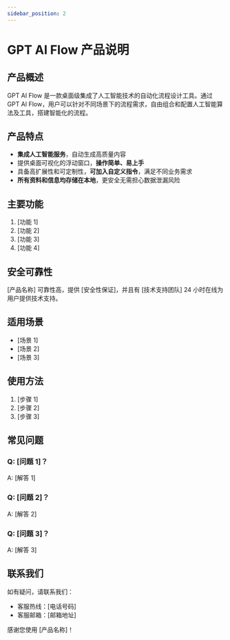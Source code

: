 ```yaml
---
sidebar_position: 2
---
```


# GPT AI Flow 产品说明

## 产品概述

<!-- GPT AI Flow 是一款桌面级集成了人工智能技术的自动化流程设计工具。 -->

GPT AI Flow 是一款桌面级集成了人工智能技术的自动化流程设计工具。通过 GPT AI Flow，用户可以针对不同场景下的流程需求，自由组合和配置人工智能算法及工具，搭建智能化的流程。

<!-- GPTAiFlow 提供了全面且易用的流程设计平台，包含了前端可视化的流程编辑器和后端实时的任务执行引擎，帮助用户集中精力解决业务问题，而不需要担心繁琐的流程配置。 -->

## 产品特点

- **集成人工智能服务**，自动生成高质量内容
- 提供桌面可视化的浮动窗口，**操作简单、易上手**
- 具备高扩展性和可定制性，**可加入自定义指令**，满足不同业务需求
- **所有资料和信息均存储在本地**，更安全无需担心数据泄漏风险
  <!-- - 集成多种人工智能算法及工具，支持灵活组合和定制 -->
  <!-- - 提供前端可视化的流程编辑器，操作简单、易上手 -->

## 主要功能

1. [功能 1]
2. [功能 2]
3. [功能 3]
4. [功能 4]

## 安全可靠性

[产品名称] 可靠性高，提供 [安全性保证]，并且有 [技术支持团队] 24 小时在线为用户提供技术支持。

## 适用场景

- [场景 1]
- [场景 2]
- [场景 3]

## 使用方法

1. [步骤 1]
2. [步骤 2]
3. [步骤 3]

## 常见问题

### Q: [问题 1]？

A: [解答 1]

### Q: [问题 2]？

A: [解答 2]

### Q: [问题 3]？

A: [解答 3]

## 联系我们

如有疑问，请联系我们：

- 客服热线：[电话号码]
- 客服邮箱：[邮箱地址]

感谢您使用 [产品名称]！
